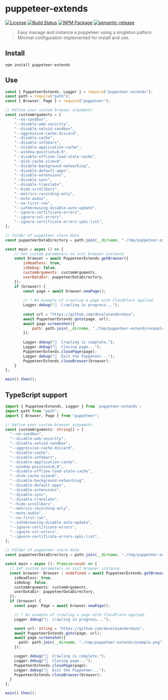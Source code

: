 # puppeteer-extends
[![License][]](https://opensource.org/licenses/Apache-2.0)
[![Build Status]](https://github.com/devalexanderdaza/puppeteer-extends/actions/workflows/ci.yml)
[![NPM Package]](https://npmjs.org/package/puppeteer-extends)
[![semantic-release]](https://github.com/semantic-release/semantic-release)

[License]: https://img.shields.io/badge/License-Apache%202.0-blue.svg
[Build Status]: https://github.com/devalexanderdaza/puppeteer-extends/actions/workflows/ci.yml/badge.svg
[NPM Package]: https://img.shields.io/npm/v/puppeteer-extends.svg
[semantic-release]: https://img.shields.io/badge/%20%20%F0%9F%93%A6%F0%9F%9A%80-semantic--release-e10079.svg

> Easy manage and instance a puppeteer using a singleton pattern. Minimal configuration implemented for install and use.

## Install

``` shell
npm install puppeteer-extends
```

## Use

``` javascript
const { PuppeteerExtends, Logger } = require("puppeteer-extends");
const path = require("path");
const { Browser, Page } = require("puppeteer");

// Define your custom browser arguments
const customArguments = [
	"--no-sandbox",
	"--disable-web-security",
	"--disable-setuid-sandbox",
	"--aggressive-cache-discard",
	"--disable-cache",
	"--disable-infobars",
	"--disable-application-cache",
	"--window-position=0,0",
	"--disable-offline-load-stale-cache",
	"--disk-cache-size=0",
	"--disable-background-networking",
	"--disable-default-apps",
	"--disable-extensions",
	"--disable-sync",
	"--disable-translate",
	"--hide-scrollbars",
	"--metrics-recording-only",
	"--mute-audio",
	"--no-first-run",
	"--safebrowsing-disable-auto-update",
	"--ignore-certificate-errors",
	"--ignore-ssl-errors",
	"--ignore-certificate-errors-spki-list",
];

// Folder of puppeteer store data
const puppeteerDataDirectory = path.join(__dirname, "./tmp/puppeteer-extends");

const main = async () => {
	// Set custom parameters on init browser instance
	const browser = await PuppeteerExtends.getBrowser({
		isHeadless: true,
		isDebug: false,
		customArguments: customArguments,
		userDataDir: puppeteerDataDirectory,
	});
	if (browser) {
		const page = await browser.newPage();
		
		// * An example of crawling a page with CloudFlare applied.
		Logger.debug("🚧  Crawling in progress...");
		
		const url = "https://github.com/devalexanderdaza";
		await PuppeteerExtends.goto(page, url);
		await page.screenshot({
			path: path.join(__dirname, "./tmp/puppeteer-extends/example-js.png"),
		});
		
		Logger.debug("🚧  Crawling is complete.");
		Logger.debug("🚧  Closing page...");
		PuppeteerExtends.closePage(page);
		Logger.debug("🚧  Exit the Puppeteer...");
		PuppeteerExtends.closeBrowser(browser);
	}
};

main().then();
```

## TypeScript support

``` typescript
import { PuppeteerExtends, Logger } from 'puppeteer-extends';
import path from "path";
import { Browser, Page } from "puppeteer";

// Define your custom browser arguments
const customArguments: string[] = [
  "--no-sandbox",
  "--disable-web-security",
  "--disable-setuid-sandbox",
  "--aggressive-cache-discard",
  "--disable-cache",
  "--disable-infobars",
  "--disable-application-cache",
  "--window-position=0,0",
  "--disable-offline-load-stale-cache",
  "--disk-cache-size=0",
  "--disable-background-networking",
  "--disable-default-apps",
  "--disable-extensions",
  "--disable-sync",
  "--disable-translate",
  "--hide-scrollbars",
  "--metrics-recording-only",
  "--mute-audio",
  "--no-first-run",
  "--safebrowsing-disable-auto-update",
  "--ignore-certificate-errors",
  "--ignore-ssl-errors",
  "--ignore-certificate-errors-spki-list",
];

// Folder of puppeteer store data
const puppeteerDataDirectory = path.join(__dirname, "./tmp/puppeteer-extends");

const main = async (): Promise<void> => {
  // Set custom parameters on init browser instance
  const browser: Browser | undefined = await PuppeteerExtends.getBrowser({
    isHeadless: true,
    isDebug: false,
    customArguments: customArguments,
    userDataDir: puppeteerDataDirectory,
  });
  if (browser) {
    const page: Page = await browser.newPage();

    // * An example of crawling a page with CloudFlare applied.
    Logger.debug("🚧  Crawling in progress...");

    const url: string = "https://github.com/devalexanderdaza";
    await PuppeteerExtends.goto(page, url);
    await page.screenshot({
      path: path.join(__dirname, "./tmp/puppeteer-extends/example.png"),
    });

    Logger.debug("🚧  Crawling is complete.");
    Logger.debug("🚧  Closing page...");
    PuppeteerExtends.closePage(page);
    Logger.debug("🚧  Exit the Puppeteer...");
    PuppeteerExtends.closeBrowser(browser);
  }
};

main().then();
```

